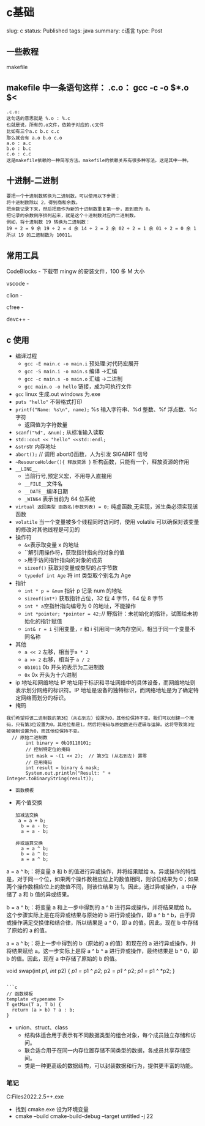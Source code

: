 # c基础

slug: c
status: Published
tags: java
summary: c语言
type: Post

## 一些教程

makefile

## makefile 中一条语句这样： .c.o： gcc -c -o $*.o $<

```
.c.o:
这句话的意思就是 %.o : %.c
也就是说，所有的.o文件，依赖于对应的.c文件
比如有三个a.c b.c c.c
那么就会有 a.o b.o c.o
a.o : a.c
b.o : b.c
c.o : c.c
这是makefile依赖的一种简写方法。makefile的依赖关系有很多种写法。这是其中一种。
```

## 十进制-二进制

```
要把一个十进制数转换为二进制数，可以使用以下步骤：
将十进制数除以 2，得到商和余数。
把余数记录下来，然后把商作为新的十进制数重复第一步，直到商为 0。
把记录的余数倒序排列起来，就是这个十进制数对应的二进制数。
例如，将十进制数 19 转换为二进制数：
19 ÷ 2 = 9 余 19 ÷ 2 = 4 余 14 ÷ 2 = 2 余 02 ÷ 2 = 1 余 01 ÷ 2 = 0 余 1
所以 19 的二进制数为 10011。
```

## 常用工具

CodeBlocks - 下载带 mingw 的安装文件，100 多 M 大小

vscode -

clion -

cfree -

devc++ -

## c 使用

- 编译过程
    - `gcc -E main.c -o main.i` 预处理:对代码宏展开
    - `gcc -S main.i -o main.s` 编译 ->汇编
    - `gcc -c main.s -o main.o` 汇编 ->二进制
    - `gcc main.o -o hello` 链接，成为可执行文件
- `gcc` linux 生成.out windows 为.exe
- `puts "hello"` 不带格式打印
- `printf("Name: %s\n", name);` %s 输入字符串、%d 整数、%f 浮点数、%c 字符
    - 返回值为字符数量
- `scanf("%d", &num);` 从标准输入读取
- `std::cout << "hello" <<std::endl;`
- `&str`str 内存地址
- `abort();` // 调用 abort()函数，人为引发 SIGABRT 信号
- `~ResourceHolder(){ 释放资源 }` 析构函数，只能有一个，释放资源的作用
- `__LINE__`
    - 当前行号,预定义宏，不用导入直接用
    - `__FILE__`文件名
    - `__DATE__`编译日期
    - `_WIN64` 表示当前为 64 位系统
- `virtual 返回类型 函数名(参数列表) = 0;` 纯虚函数,无实现，派生类必须实现该函数
- `volatile` 当一个变量被多个线程同时访问时，使用 volatile 可以确保对该变量的修改对其他线程是可见的
- 操作符
    - `&x`表示取变量 x 的地址
    - ``解引用操作符，获取指针指向的对象的值
    - `>`用于访问指针指向的对象的成员
    - `sizeof()` 获取对变量或类型的占字节数
    - `typedef int Age` 将 int 类型取个别名为 Age
- 指针
    - `int * p = &num` 指针 p 记录 num 的地址
    - `sizeof(int*)` 获取指针占位，32 位 4 字节，64 位 8 字节
    - `int * a`空指针指向编号为 0 的地址，不能操作
    - `int *pointer; *pointer = 42;`// 野指针：未初始化的指针，试图给未初始化的指针赋值
    - `int& r = i` 引用变量，r 和 i 引用同一块内存空间，相当于同一个变量不同名称
- 其他
    - `a << 2` 左移，相当于`a * 2`
    - `a >> 2` 右移，相当于 `a / 2`
    - `0b1011` 0b 开头的表示为二进制数
    - `0x` 0x 开头为十六进制
- ip 地址和网络地址 IP 地址用于标识和寻址网络中的具体设备，而网络地址则表示划分网络的标识符。IP 地址是设备的独特标识，而网络地址是为了确定特定网络而划分的标识。
- 掩码

```
我们希望将该二进制数的第3位（从右到左）设置为0，其他位保持不变。我们可以创建一个掩码，只有第3位设置为0，其他位都是1，然后将掩码与原始数进行逻辑与运算。这将导致第3位被强制设置为0，而其他位保持不变。
  // 原始二进制数
       int binary = 0b10110101;
       // 控制特定位的掩码
       int mask = ~(1 << 2);  // 第3位 (从右到左) 置零
       // 应用掩码
       int result = binary & mask;
       System.out.println("Result: " + Integer.toBinaryString(result));

```

- `函数模板`
- 两个值交换
    
    ```
    加减法交换
     a = a + b;
      b = a - b;
      a = a - b;
    
    异或运算交换
      a = a ^ b;
      b = a ^ b;
      a = a ^ b;
    ```
    

a = a ^ b;：将变量 a 和 b 的值进行异或操作，并将结果赋给 a。异或操作的特性是，对于同一个位，如果两个操作数相应位上的数值相同，则该位结果为 0；如果两个操作数相应位上的数值不同，则该位结果为 1。因此，通过异或操作，a 中存储了 a 和 b 值的异或结果。

b = a ^ b;：将变量 a 和上一步中得到的 a ^ b 进行异或操作，并将结果赋给 b。这个步骤实际上是在将异或结果与原始的 b 进行异或操作，即 a ^ b ^ b，由于异或操作满足交换律和结合律，所以结果是 a ^ 0，即 a 的值。因此，现在 b 中存储了原始的 a 的值。

a = a ^ b;：将上一步中得到的 b（原始的 a 的值）和现在的 a 进行异或操作，并将结果赋给 a。这一步实际上是将 a ^ b ^ a 进行异或操作，最终结果是 b ^ 0，即 b 的值。因此，现在 a 中存储了原始的 b 的值。

void swap(int *p1, int* p2) { *p1 =* p1 ^ *p2;* p2 = *p1 ^* p2; *p1 =* p1 ^ *p2; }

```

```c
// 函数模板
template <typename T>
T getMax(T a, T b) {
  return (a > b) ? a : b;
}
```

- union、struct、class
    - 结构体适合用于表示有不同数据类型的组合对象，每个成员独立存储和访问。
    - 联合适合用于在同一内存位置存储不同类型的数据，各成员共享存储空间。
    - 类是一种更高级的数据结构，可以封装数据和行为，提供更丰富的功能。

### 笔记

C:Files2022.2.5++.exe

- 找到 cmake.exe 设为环境变量
- cmake –build cmake-build-debug –target untitled -j 22